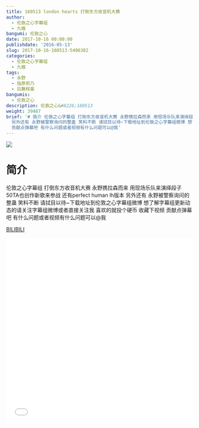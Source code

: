 ```yaml
---
title: 160513 london hearts 打倒东方收音机大赛
author:
  - 伦敦之心字幕组
  - 九條
bangumi: 伦敦之心
date: 2017-10-16 00:00:00
publishdate: '2016-05-13'
slug: 2017-10-16-160513-5406382
categories:
  - 伦敦之心字幕组
  - 九條
tags:
  - 永野
  - 指原莉乃
  - 后藤辉基
bangumis:
  - 伦敦之心
description: 伦敦之心&#8226;160513
weight: 39487
brief: '# 简介 伦敦之心字幕组 打倒东方收音机大赛 永野携拉森而来 用现场乐队来演绎段子 50TA也创作新歌来参战 还有perfect human lh版本
  另外还有 永野被警察询问的整蛊 笑料不断 请拭目以待~下载地址到伦敦之心字幕组微博 想了解字幕组更新动态的请关注字幕组微博或者直接关注我 喜欢的就投个硬币 收藏下视频
  贡献点弹幕吧 有什么问题或者视频有什么问题可以@我'
---
```


![](https://i.imgur.com/QR7pjtn.jpg)

# 简介  
伦敦之心字幕组 打倒东方收音机大赛 永野携拉森而来 用现场乐队来演绎段子 50TA也创作新歌来参战 还有perfect human lh版本 另外还有 永野被警察询问的整蛊 笑料不断 请拭目以待~下载地址到伦敦之心字幕组微博 想了解字幕组更新动态的请关注字幕组微博或者直接关注我 喜欢的就投个硬币 收藏下视频 贡献点弹幕吧
有什么问题或者视频有什么问题可以@我

  [BILIBILI](https://www.bilibili.com/video/av5406382/)


<div class="vcontainer">  <iframe class='video' src="//www.bilibili.com/blackboard/player.html?aid=5406382" width="100%" height="500" frameborder="0" allowfullscreen="allowfullscreen"></iframe></div>
